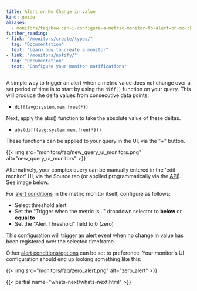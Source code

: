 ```yaml
---
title: Alert on No Change in value
kind: guide
aliases:
  - monitors/faq/how-can-i-configure-a-metric-monitor-to-alert-on-no-change-in-value
further_reading:
- link: "/monitors/create/types/"
  tag: "Documentation"
  text: "Learn how to create a monitor"
- link: "/monitors/notify/"
  tag: "Documentation"
  text: "Configure your monitor notifications"
---
```


A simple way to trigger an alert when a metric value does not change over a set period of time is to start by using the `diff()` function on your query. This will produce the delta values from consecutive data points.

* `diff(avg:system.mem.free{*})`

Next, apply the abs() function to take the absolute value of these deltas.

* `abs(diff(avg:system.mem.free{*}))`

These functions can be applied to your query in the UI, via the "+" button.

{{< img src="monitors/faq/new_query_ui_monitors.png" alt="new_query_ui_monitors"  >}}

Alternatively, your complex query can be manually entered in the 'edit monitor' UI, via the Source tab (or applied programmatically via the [API][1]). See image below.

For [alert conditions][2] in the metric monitor itself, configure as follows:

* Select threshold alert
* Set the "Trigger when the metric is..." dropdown selector to **below** or **equal to**
* Set the "Alert Threshold" field to 0 (zero)

This configuration will trigger an alert event when no change in value has been registered over the selected timeframe.

Other [alert conditions/options][2] can be set to preference. Your monitor's UI configuration should end up looking something like this:

{{< img src="monitors/faq/zero_alert.png" alt="zero_alert"  >}}

{{< partial name="whats-next/whats-next.html" >}}

[1]: /api/
[2]: /monitors/create/types/#define-the-conditions
